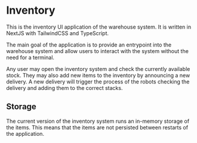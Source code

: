 # Inventory

This is the inventory UI application of the warehouse system.
It is written in NextJS with TailwindCSS and TypeScript.

The main goal of the application is to provide an entrypoint
into the warehouse system and allow users to interact with
the system without the need for a terminal.

Any user may open the inventory system and check the currently
available stock. They may also add new items to the inventory
by announcing a new delivery. A new delivery will trigger
the process of the robots checking the delivery and
adding them to the correct stacks.

## Storage

The current version of the inventory system runs an in-memory storage
of the items. This means that the items are not persisted between
restarts of the application.
